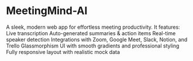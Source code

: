 # MeetingMind-AI
A sleek, modern web app for effortless meeting productivity. It features:  Live transcription  Auto-generated summaries &amp; action items  Real-time speaker detection  Integrations with Zoom, Google Meet, Slack, Notion, and Trello  Glassmorphism UI with smooth gradients and professional styling  Fully responsive layout with realistic mock data  
